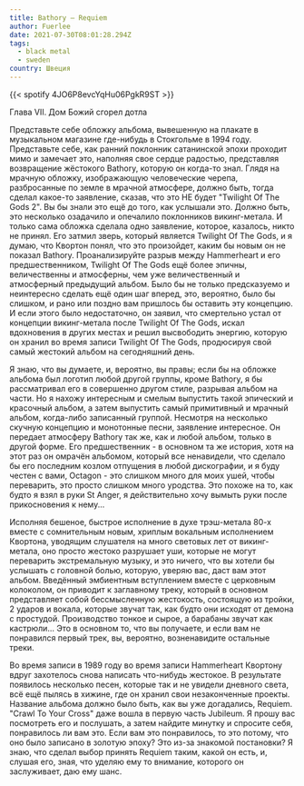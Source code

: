 ```yaml
---
title: Bathory — Requiem
author: Fuerlee
date: 2021-07-30T08:01:28.294Z
tags:
  - black metal
  - sweden
country: Швеция
---
```

{{< spotify 4JO6P8evcYqHu06PgkR9ST >}}

Глава VII. Дом Божий сгорел дотла



Представьте себе обложку альбома, вывешенную на плакате в музыкальном магазине где-нибудь в Стокгольме в 1994 году. Представьте себе, как ранний поклонник сатанинской эпохи проходит мимо и замечает это, наполняя свое сердце радостью, представляя возвращение жёстокого Bathory, которую он когда-то знал. Глядя на мрачную обложку, изображающую человеческие черепа, разбросанные по земле в мрачной атмосфере, должно быть, тогда сделал какое-то заявление, сказав, что это НЕ будет "Twilight Of The Gods 2". Вы бы знали это ещё до того, как услышали это. Должно быть, это несколько озадачило и опечалило поклонников викинг-метала. И только сама обложка сделала одно заявление, которое, казалось, никто не принял. Его затмил зверь, который является Twilight Of The Gods, и я думаю, что Квортон понял, что это произойдет, каким бы новым он не показал Bathory. Проанализируйте разрыв между Hammerheart и его предшественником, Twilight Of The Gods ещё более эпичны, величественны и атмосферны, чем уже величественный и атмосферный предыдущий альбом. Было бы не только предсказуемо и неинтересно сделать ещё один шаг вперед, это, вероятно, было бы слишком, и рано или поздно вам пришлось бы оставить эту концепцию. И если этого было недостаточно, он заявил, что смертельно устал от концепции викинг-метала после Twilight Of The Gods, искал вдохновения в других местах и решил высвободить энергию, которую он хранил во время записи Twilight Of The Gods, продюсируя свой самый жестокий альбом на сегодняшний день.



Я знаю, что вы думаете, и, вероятно, вы правы; если бы на обложке альбома был логотип любой другой группы, кроме Bathory, я бы рассматривал его в совершенно другом стиле, разрывая альбом на части. Но я нахожу интересным и смелым выпустить такой эпический и красочный альбом, а затем выпустить самый примитивный и мрачный альбом, когда-либо записанный группой. Несмотря на несколько скучную концепцию и монотонные песни, заявление интересное. Он передает атмосферу Bathory так же, как и любой альбом, только в другой форме. Его предшественник - в основном та же история, хотя на этот раз он омрачён альбомом, который все ненавидели, что сделало бы его последним козлом отпущения в любой дискографии, и я буду честен с вами, Octagon - это слишком много для моих ушей, чтобы переварить, это просто слишком много уродства. Это похоже на то, как будто я взял в руки St Anger, я действительно хочу вымыть руки после прикосновения к нему...



Исполняя бешеное, быстрое исполнение в духе трэш-метала 80-х вместе с сомнительным новым, хриплым вокальным исполнением Квортона, уводящим слушателя на много световых лет от викинг-метала, оно просто жестоко разрушает уши, которые не могут переварить экстремальную музыку, и это ничего, что вы хотели бы услышать с головной болью, которую, уверяю вас, даст вам этот альбом. Введённый эмбиентным вступлением вместе с церковным колоколом, он приводит к заглавному треку, который в основном представляет собой бессмысленную жестокость, состоящую из тройки, 2 ударов и вокала, которые звучат так, как будто они исходят от демона с простудой. Производство тонкое и сырое, а барабаны звучат как кастрюли... Это в основном то, что вы получаете, и если вам не понравился первый трек, вы, вероятно, возненавидите остальные треки.



Во время записи в 1989 году во время записи Hammerheart Квортону вдруг захотелось снова написать что-нибудь жестокое. В результате появилось несколько песен, которые так и не увидели дневного света, всё ещё пылясь в хижине, где он хранил свои незаконченные проекты. Название альбома должно было быть, как вы уже догадались, Requiem. "Crawl To Your Cross" даже вошла в первую часть Jubileum. Я прошу вас посмотреть его и послушать, а затем найдите минутку и спросите себя, понравилось ли вам это. Если вам это понравилось, то это потому, что оно было записано в золотую эпоху? Это из-за знакомой постановки? Я знаю, что сделал выбор принять Requiem таким, какой он есть, и, слушая его, зная, что уделяю ему то внимание, которого он заслуживает, даю ему шанс.